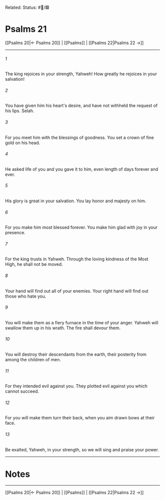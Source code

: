 Related:
Status: #📖/🟥
# Psalms 21

[[Psalms 20|← Psalms 20]] | [[Psalms]] | [[Psalms 22|Psalms 22 →]]
***



###### 1 
The king rejoices in your strength, Yahweh! How greatly he rejoices in your salvation! 

###### 2 
You have given him his heart's desire, and have not withheld the request of his lips. Selah. 

###### 3 
For you meet him with the blessings of goodness. You set a crown of fine gold on his head. 

###### 4 
He asked life of you and you gave it to him, even length of days forever and ever. 

###### 5 
His glory is great in your salvation. You lay honor and majesty on him. 

###### 6 
For you make him most blessed forever. You make him glad with joy in your presence. 

###### 7 
For the king trusts in Yahweh. Through the loving kindness of the Most High, he shall not be moved. 

###### 8 
Your hand will find out all of your enemies. Your right hand will find out those who hate you. 

###### 9 
You will make them as a fiery furnace in the time of your anger. Yahweh will swallow them up in his wrath. The fire shall devour them. 

###### 10 
You will destroy their descendants from the earth, their posterity from among the children of men. 

###### 11 
For they intended evil against you. They plotted evil against you which cannot succeed. 

###### 12 
For you will make them turn their back, when you aim drawn bows at their face. 

###### 13 
Be exalted, Yahweh, in your strength, so we will sing and praise your power.

---
# Notes


***
[[Psalms 20|← Psalms 20]] | [[Psalms]] | [[Psalms 22|Psalms 22 →]]
